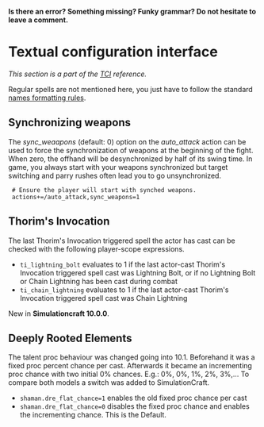 **Is there an error? Something missing? Funky grammar? Do not hesitate to leave a comment.**



# Textual configuration interface
_This section is a part of the [TCI](TextualConfigurationInterface) reference._

Regular spells are not mentioned here, you just have to follow the standard [names formatting rules](TextualConfigurationInterface#Names_formatting).

## Synchronizing weapons
The _sync\_weaapons_ (default: 0) option on the _auto\_attack_ action can be used to force the synchronization of weapons at the beginning of the fight. When zero, the offhand will be desynchronized by half of its swing time. In game, you always start with your weapons synchronized but target switching and parry rushes often lead you to go unsynchronized.
```
 # Ensure the player will start with synched weapons.
 actions+=/auto_attack,sync_weapons=1
```

## Thorim's Invocation

The last Thorim's Invocation triggered spell the actor has cast can be checked with the following player-scope expressions.
* `ti_lightning_bolt` evaluates to 1 if the last actor-cast Thorim's Invocation triggered spell cast was Lightning Bolt, or if no Lightning Bolt or Chain Lightning has been cast during combat
* `ti_chain_lightning` evaluates to 1 if the last actor-cast Thorim's Invocation triggered spell cast was Chain Lightning

New in **Simulationcraft 10.0.0**.


## Deeply Rooted Elements

The talent proc behaviour was changed going into 10.1. Beforehand it was a fixed proc percent chance per cast. Afterwards it became an incrementing proc chance with two initial 0% chances. E.g.: 0%, 0%, 1%, 2%, 3%,...
To compare both models a switch was added to SimulationCraft.
- `shaman.dre_flat_chance=1` enables the old fixed proc chance per cast
- `shaman.dre_flat_chance=0` disables the fixed proc chance and enables the incrementing chance. This is the Default. 